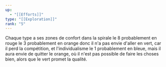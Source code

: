 ```yaml
---
up:
  - "[[Efforts]]"
type: "[[Exploration]]"
rank: "5"
---
```

Chaque type a ses zones de confort dans la spirale
le 8 probablement en rouge
le 3 probablement en orange donc il n'a pas envie d'aller en vert, car il perd la compétition, et l'individualisme
le 1 probablement en bleue, mais il aura envie de quitter le orange, où il n'est pas possible de faire les choses bien, alors que le vert promet la qualité.